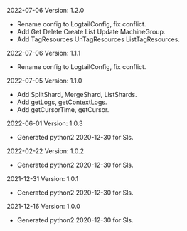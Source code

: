 2022-07-06 Version: 1.2.0
- Rename config to LogtailConfig, fix conflict.
- Add Get Delete Create List Update MachineGroup.
- Add TagResources UnTagResources ListTagResources.

2022-07-06 Version: 1.1.1
- Rename config to LogtailConfig, fix conflict.

2022-07-05 Version: 1.1.0
- Add SplitShard, MergeShard, ListShards.
- Add getLogs, getContextLogs.
- Add getCursorTime, getCursor.

2022-06-01 Version: 1.0.3
- Generated python2 2020-12-30 for Sls.

2022-02-22 Version: 1.0.2
- Generated python2 2020-12-30 for Sls.

2021-12-31 Version: 1.0.1
- Generated python2 2020-12-30 for Sls.

2021-12-16 Version: 1.0.0
- Generated python2 2020-12-30 for Sls.

